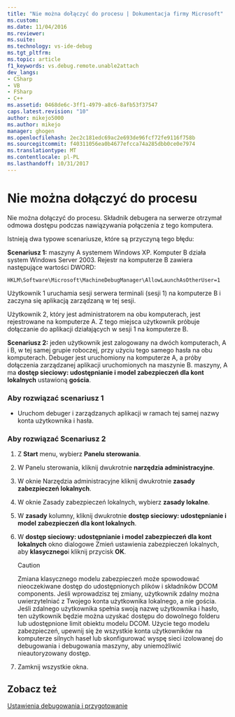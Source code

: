 ```yaml
---
title: "Nie można dołączyć do procesu | Dokumentacja firmy Microsoft"
ms.custom: 
ms.date: 11/04/2016
ms.reviewer: 
ms.suite: 
ms.technology: vs-ide-debug
ms.tgt_pltfrm: 
ms.topic: article
f1_keywords: vs.debug.remote.unable2attach
dev_langs:
- CSharp
- VB
- FSharp
- C++
ms.assetid: 0468de6c-3ff1-4979-a8c6-8afb53f37547
caps.latest.revision: "10"
author: mikejo5000
ms.author: mikejo
manager: ghogen
ms.openlocfilehash: 2ec2c181edc69ac2e693de96fcf72fe9116f758b
ms.sourcegitcommit: f40311056ea0b4677efcca74a285dbb0ce0e7974
ms.translationtype: MT
ms.contentlocale: pl-PL
ms.lasthandoff: 10/31/2017
---
```

# <a name="unable-to-attach-to-the-process"></a>Nie można dołączyć do procesu
Nie można dołączyć do procesu. Składnik debugera na serwerze otrzymał odmowa dostępu podczas nawiązywania połączenia z tego komputera.  
  
 Istnieją dwa typowe scenariusze, które są przyczyną tego błędu:  
  
 **Scenariusz 1:** maszyny A systemem Windows XP. Komputer B działa system Windows Server 2003. Rejestr na komputerze B zawiera następujące wartości DWORD:  
  
 `HKLM\Software\Microsoft\MachineDebugManager\AllowLaunchAsOtherUser=1`  
  
 Użytkownik 1 uruchamia sesji serwera terminali (sesji 1) na komputerze B i zaczyna się aplikacją zarządzaną w tej sesji.  
  
 Użytkownik 2, który jest administratorem na obu komputerach, jest rejestrowane na komputerze A. Z tego miejsca użytkownik próbuje dołączanie do aplikacji działających w sesji 1 na komputerze B.  
  
 **Scenariusz 2:** jeden użytkownik jest zalogowany na dwóch komputerach, A i B, w tej samej grupie roboczej, przy użyciu tego samego hasła na obu komputerach. Debuger jest uruchomiony na komputerze A, a próby dołączenia zarządzanej aplikacji uruchomionych na maszynie B. maszyny, A ma **dostęp sieciowy: udostępnianie i model zabezpieczeń dla kont lokalnych** ustawioną **gościa**.  
  
### <a name="to-solve-scenario-1"></a>Aby rozwiązać scenariusz 1  
  
-   Uruchom debuger i zarządzanych aplikacji w ramach tej samej nazwy konta użytkownika i hasła.  
  
### <a name="to-solve-scenario-2"></a>Aby rozwiązać Scenariusz 2  
  
1.  Z **Start** menu, wybierz **Panelu sterowania**.  
  
2.  W Panelu sterowania, kliknij dwukrotnie **narzędzia administracyjne**.  
  
3.  W oknie Narzędzia administracyjne kliknij dwukrotnie **zasady zabezpieczeń lokalnych**.  
  
4.  W oknie Zasady zabezpieczeń lokalnych, wybierz **zasady lokalne**.  
  
5.  W **zasady** kolumny, kliknij dwukrotnie **dostęp sieciowy: udostępnianie i model zabezpieczeń dla kont lokalnych**.  
  
6.  W **dostęp sieciowy: udostępnianie i model zabezpieczeń dla kont lokalnych** okno dialogowe Zmień ustawienia zabezpieczeń lokalnych, aby **klasycznego**i kliknij przycisk **OK**.  
  
    > [!CAUTION]
    >  Zmiana klasycznego modelu zabezpieczeń może spowodować nieoczekiwane dostęp do udostępnionych plików i składników DCOM components. Jeśli wprowadzisz tej zmiany, użytkownik zdalny można uwierzytelniać z Twojego konta użytkownika lokalnego, a nie gościa. Jeśli zdalnego użytkownika spełnia swoją nazwę użytkownika i hasło, ten użytkownik będzie można uzyskać dostępu do dowolnego folderu lub udostępnione limit obiektu modelu DCOM. Użycie tego modelu zabezpieczeń, upewnij się że wszystkie konta użytkowników na komputerze silnych haseł lub skonfigurować wyspę sieci izolowanej do debugowania i debugowania maszyny, aby uniemożliwić nieautoryzowany dostęp.  
  
7.  Zamknij wszystkie okna.  
  
## <a name="see-also"></a>Zobacz też  
 [Ustawienia debugowania i przygotowanie](../debugger/debugger-settings-and-preparation.md)